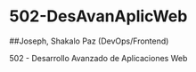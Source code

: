 # 502-DesAvanAplicWeb

##Joseph, Shakalo Paz (DevOps/Frontend)

502 - Desarrollo Avanzado de Aplicaciones Web
